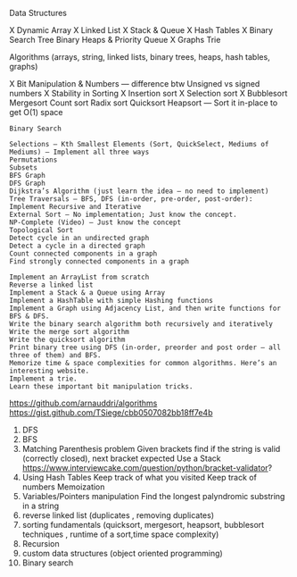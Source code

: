 Data Structures

X    Dynamic Array
X    Linked List
X    Stack & Queue
X    Hash Tables
X    Binary Search Tree
    Binary Heaps & Priority Queue
X    Graphs
    Trie

Algorithms (arrays, string, linked lists, binary trees, heaps, hash tables, graphs)

X    Bit Manipulation & Numbers — difference btw Unsigned vs signed numbers
X    Stability in Sorting
X    Insertion sort
X    Selection sort
X    Bubblesort
    Mergesort
    Count sort
    Radix sort
    Quicksort
    Heapsort — Sort it in-place to get O(1) space

    Binary Search

    Selections — Kth Smallest Elements (Sort, QuickSelect, Mediums of Mediums) — Implement all three ways
    Permutations
    Subsets
    BFS Graph
    DFS Graph
    Dijkstra’s Algorithm (just learn the idea — no need to implement)
    Tree Traversals — BFS, DFS (in-order, pre-order, post-order): Implement Recursive and Iterative
    External Sort — No implementation; Just know the concept.
    NP-Complete (Video) — Just know the concept
    Topological Sort
    Detect cycle in an undirected graph
    Detect a cycle in a directed graph
    Count connected components in a graph
    Find strongly connected components in a graph

    Implement an ArrayList from scratch
    Reverse a linked list
    Implement a Stack & a Queue using Array
    Implement a HashTable with simple Hashing functions
    Implement a Graph using Adjacency List, and then write functions for BFS & DFS.
    Write the binary search algorithm both recursively and iteratively
    Write the merge sort algorithm
    Write the quicksort algorithm
    Print binary tree using DFS (in-order, preorder and post order — all three of them) and BFS.
    Memorize time & space complexities for common algorithms. Here’s an interesting website.
    Implement a trie.
    Learn these important bit manipulation tricks.
https://github.com/arnauddri/algorithms
https://gist.github.com/TSiege/cbb0507082bb18ff7e4b
1. DFS
2. BFS
3. Matching Parenthesis problem
Given brackets find if the string is valid (correctly closed), next bracket expected
Use a Stack
https://www.interviewcake.com/question/python/bracket-validator?
4. Using Hash Tables
Keep track of what you visited
Keep track of numbers
Memoization
5. Variables/Pointers manipulation
Find the longest palyndromic substring in a string
6. reverse linked list (duplicates , removing duplicates)
7. sorting fundamentals (quicksort, mergesort, heapsort, bubblesort techniques , runtime of a sort,time space complexity)
8. Recursion
9. custom data structures (object oriented programming)
10. Binary search







